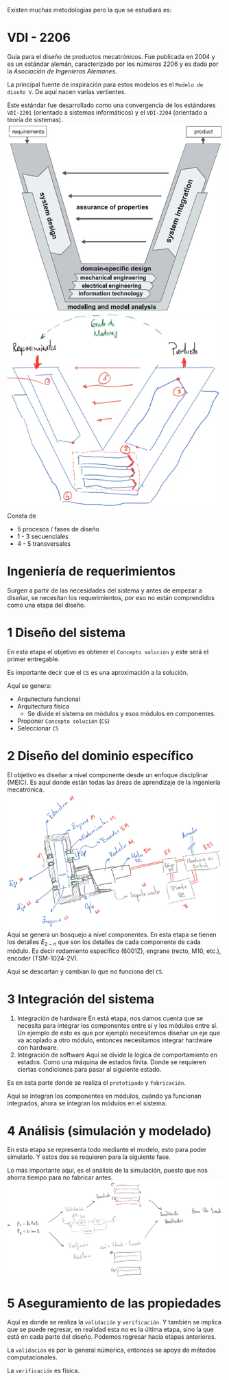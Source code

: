 Existen muchas metodologías pero la que se estudiará es:
# VDI - 2206
Guía para el diseño de productos mecatrónicos. Fue publicada en 2004 y es un estándar alemán, caracterizado por los números $2206$ y es dada por la *Asociación de Ingenieros Alemanes*.

La principal fuente de inspiración para estos modelos es el `Modelo de diseño V`. De aquí nacen varías vertientes.

Este estándar fue desarrollado como una convergencia de los estándares `VDI-2201` (orientado a sistemas informáticos) y el `VDI-2204` (orientado a teoría de sistemas).
![1e9d00bf1b1f42fd54b74697e3bd405e.png](../../img/9cf35f4e5dcb4794b74146e27c2f836b.png)
![873ce9df29a5d19765cf35a3f911cdb6.png](../../img/76a86732e9094580b046ff517f1bba10.png)
Consta de
* 5 procesos / fases de diseño
* 1 - 3 secuenciales
* 4 - 5 transversales

# Ingeniería de requerimientos
Surgen a partir de las necesidades del sistema y antes de empezar a diseñar, se necesitan los requerimientos, por eso no están comprendidos como una etapa del diseño.
# 1 Diseño del sistema
En esta etapa el objetivo es obtener el `Concepto solución` y este será el primer entregable.

Es importante decir que el `CS` es una aproximación a la solución.

Aquí se genera:
* Arquitectura funcional
* Arquitectura física
	* Se divide el sistema en módulos y esos módulos en componentes.
* Proponer `Concepto solución` (`CS`)
* Seleccionar `CS`

# 2 Diseño del dominio específico
El objetivo es diseñar a nivel componente desde un enfoque disciplinar (MEIC). Es aquí donde están todas las áreas de aprendizaje de la ingeniería mecatrónica.
![7abff505430474dae11c093db5344ae3.png](../../img/e8eca437ae7a4f59b7a2399e7fde6e7f.png)
Aquí se genera un bosquejo a nivel componentes.
En esta etapa se tienen los detalles $E_{2 - n}$ que son los detalles de cada componente de cada módulo. Es decir rodamiento específico (6001Z), engrane (recto, M10, etc.), encoder (TSM-1024-2V).

Aquí se descartan y cambian lo que no funciona del `CS`.

# 3 Integración del sistema
1. Integración de hardware
En está etapa, nos damos cuenta que se necesita para integrar los componentes entre sí y los módulos entre sí. Un ejemplo de esto es que por ejemplo necesitemos diseñar un eje que va acoplado a otro módulo, entonces necesitamos integrar hardware con hardware.
2. Integración de software
Aquí se divide la lógica de comportamiento en estados. Como una máquina de estados finita. Donde se requieren ciertas condiciones para pasar al siguiente estado.

Es en esta parte donde se realiza el `prototipado` y `fabricación`.

Aquí se integran los componentes en módulos, cuándo ya funcionan integrados, ahora se integran los módulos en el sistema.

# 4 Análisis (simulación y modelado)
En esta etapa se representa todo mediante el modelo, esto para poder simularlo. Y estos dos se requieren para la siguiente fase.

Lo más importante aquí, es el análisis de la simulación, puesto que nos ahorra tiempo para no fabricar antes.
![5b7fc71ade1383b994a5665de56a77fe.png](../../img/1a55bd6345ba46ba95e2da032d9400ec.png)

# 5 Aseguramiento de las propiedades
Aquí es donde se realiza la `validación` y `verificación`. Y también se implica que se puede regresar, en realidad esta no es la última etapa, sino la que está en cada parte del diseño. Podemos regresar hacia etapas anteriores.

La `validación` es por lo general númerica, entonces se apoya de métodos computacionales.

La `verificación` es física.
